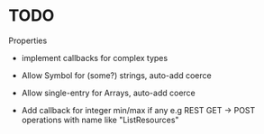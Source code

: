 # TODO

Properties
- implement callbacks for complex types

- Allow Symbol for (some?) strings, auto-add coerce
- Allow single-entry for Arrays, auto-add coerce
- Add callback for integer min/max if any
  e.g REST GET -> POST operations with name like "ListResources"
